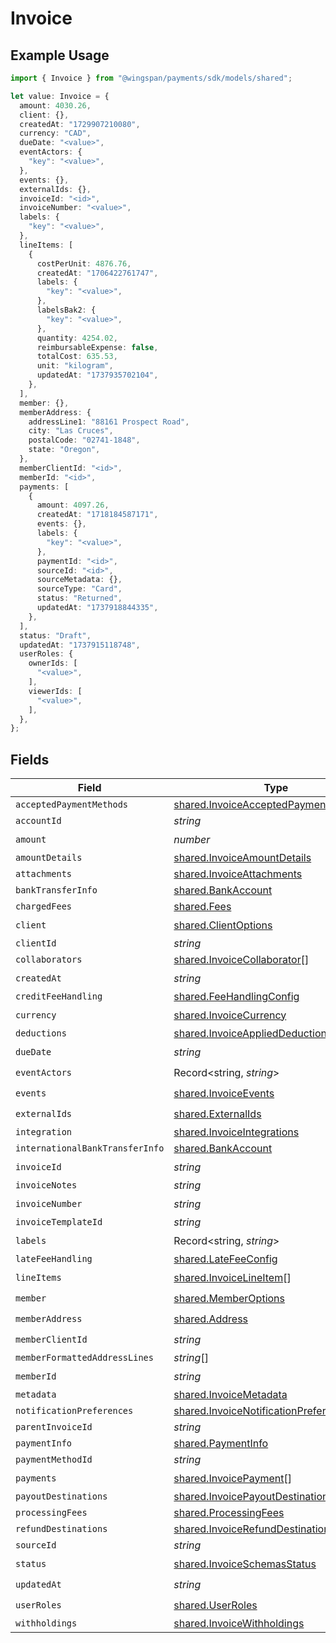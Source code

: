 # Invoice

## Example Usage

```typescript
import { Invoice } from "@wingspan/payments/sdk/models/shared";

let value: Invoice = {
  amount: 4030.26,
  client: {},
  createdAt: "1729907210080",
  currency: "CAD",
  dueDate: "<value>",
  eventActors: {
    "key": "<value>",
  },
  events: {},
  externalIds: {},
  invoiceId: "<id>",
  invoiceNumber: "<value>",
  labels: {
    "key": "<value>",
  },
  lineItems: [
    {
      costPerUnit: 4876.76,
      createdAt: "1706422761747",
      labels: {
        "key": "<value>",
      },
      labelsBak2: {
        "key": "<value>",
      },
      quantity: 4254.02,
      reimbursableExpense: false,
      totalCost: 635.53,
      unit: "kilogram",
      updatedAt: "1737935702104",
    },
  ],
  member: {},
  memberAddress: {
    addressLine1: "88161 Prospect Road",
    city: "Las Cruces",
    postalCode: "02741-1848",
    state: "Oregon",
  },
  memberClientId: "<id>",
  memberId: "<id>",
  payments: [
    {
      amount: 4097.26,
      createdAt: "1718184587171",
      events: {},
      labels: {
        "key": "<value>",
      },
      paymentId: "<id>",
      sourceId: "<id>",
      sourceMetadata: {},
      sourceType: "Card",
      status: "Returned",
      updatedAt: "1737918844335",
    },
  ],
  status: "Draft",
  updatedAt: "1737915118748",
  userRoles: {
    ownerIds: [
      "<value>",
    ],
    viewerIds: [
      "<value>",
    ],
  },
};
```

## Fields

| Field                                                                                                 | Type                                                                                                  | Required                                                                                              | Description                                                                                           |
| ----------------------------------------------------------------------------------------------------- | ----------------------------------------------------------------------------------------------------- | ----------------------------------------------------------------------------------------------------- | ----------------------------------------------------------------------------------------------------- |
| `acceptedPaymentMethods`                                                                              | [shared.InvoiceAcceptedPaymentMethods](../../../sdk/models/shared/invoiceacceptedpaymentmethods.md)[] | :heavy_minus_sign:                                                                                    | N/A                                                                                                   |
| `accountId`                                                                                           | *string*                                                                                              | :heavy_minus_sign:                                                                                    | N/A                                                                                                   |
| `amount`                                                                                              | *number*                                                                                              | :heavy_check_mark:                                                                                    | N/A                                                                                                   |
| `amountDetails`                                                                                       | [shared.InvoiceAmountDetails](../../../sdk/models/shared/invoiceamountdetails.md)                     | :heavy_minus_sign:                                                                                    | N/A                                                                                                   |
| `attachments`                                                                                         | [shared.InvoiceAttachments](../../../sdk/models/shared/invoiceattachments.md)                         | :heavy_minus_sign:                                                                                    | N/A                                                                                                   |
| `bankTransferInfo`                                                                                    | [shared.BankAccount](../../../sdk/models/shared/bankaccount.md)                                       | :heavy_minus_sign:                                                                                    | N/A                                                                                                   |
| `chargedFees`                                                                                         | [shared.Fees](../../../sdk/models/shared/fees.md)                                                     | :heavy_minus_sign:                                                                                    | N/A                                                                                                   |
| `client`                                                                                              | [shared.ClientOptions](../../../sdk/models/shared/clientoptions.md)                                   | :heavy_check_mark:                                                                                    | N/A                                                                                                   |
| `clientId`                                                                                            | *string*                                                                                              | :heavy_minus_sign:                                                                                    | N/A                                                                                                   |
| `collaborators`                                                                                       | [shared.InvoiceCollaborator](../../../sdk/models/shared/invoicecollaborator.md)[]                     | :heavy_minus_sign:                                                                                    | N/A                                                                                                   |
| `createdAt`                                                                                           | *string*                                                                                              | :heavy_check_mark:                                                                                    | N/A                                                                                                   |
| `creditFeeHandling`                                                                                   | [shared.FeeHandlingConfig](../../../sdk/models/shared/feehandlingconfig.md)                           | :heavy_minus_sign:                                                                                    | N/A                                                                                                   |
| `currency`                                                                                            | [shared.InvoiceCurrency](../../../sdk/models/shared/invoicecurrency.md)                               | :heavy_check_mark:                                                                                    | N/A                                                                                                   |
| `deductions`                                                                                          | [shared.InvoiceAppliedDeductions](../../../sdk/models/shared/invoiceapplieddeductions.md)[]           | :heavy_minus_sign:                                                                                    | N/A                                                                                                   |
| `dueDate`                                                                                             | *string*                                                                                              | :heavy_check_mark:                                                                                    | N/A                                                                                                   |
| `eventActors`                                                                                         | Record<string, *string*>                                                                              | :heavy_check_mark:                                                                                    | N/A                                                                                                   |
| `events`                                                                                              | [shared.InvoiceEvents](../../../sdk/models/shared/invoiceevents.md)                                   | :heavy_check_mark:                                                                                    | N/A                                                                                                   |
| `externalIds`                                                                                         | [shared.ExternalIds](../../../sdk/models/shared/externalids.md)                                       | :heavy_check_mark:                                                                                    | N/A                                                                                                   |
| `integration`                                                                                         | [shared.InvoiceIntegrations](../../../sdk/models/shared/invoiceintegrations.md)                       | :heavy_minus_sign:                                                                                    | N/A                                                                                                   |
| `internationalBankTransferInfo`                                                                       | [shared.BankAccount](../../../sdk/models/shared/bankaccount.md)                                       | :heavy_minus_sign:                                                                                    | N/A                                                                                                   |
| `invoiceId`                                                                                           | *string*                                                                                              | :heavy_check_mark:                                                                                    | N/A                                                                                                   |
| `invoiceNotes`                                                                                        | *string*                                                                                              | :heavy_minus_sign:                                                                                    | N/A                                                                                                   |
| `invoiceNumber`                                                                                       | *string*                                                                                              | :heavy_check_mark:                                                                                    | N/A                                                                                                   |
| `invoiceTemplateId`                                                                                   | *string*                                                                                              | :heavy_minus_sign:                                                                                    | N/A                                                                                                   |
| `labels`                                                                                              | Record<string, *string*>                                                                              | :heavy_check_mark:                                                                                    | N/A                                                                                                   |
| `lateFeeHandling`                                                                                     | [shared.LateFeeConfig](../../../sdk/models/shared/latefeeconfig.md)                                   | :heavy_minus_sign:                                                                                    | N/A                                                                                                   |
| `lineItems`                                                                                           | [shared.InvoiceLineItem](../../../sdk/models/shared/invoicelineitem.md)[]                             | :heavy_check_mark:                                                                                    | N/A                                                                                                   |
| `member`                                                                                              | [shared.MemberOptions](../../../sdk/models/shared/memberoptions.md)                                   | :heavy_check_mark:                                                                                    | N/A                                                                                                   |
| `memberAddress`                                                                                       | [shared.Address](../../../sdk/models/shared/address.md)                                               | :heavy_check_mark:                                                                                    | N/A                                                                                                   |
| `memberClientId`                                                                                      | *string*                                                                                              | :heavy_check_mark:                                                                                    | N/A                                                                                                   |
| `memberFormattedAddressLines`                                                                         | *string*[]                                                                                            | :heavy_minus_sign:                                                                                    | N/A                                                                                                   |
| `memberId`                                                                                            | *string*                                                                                              | :heavy_check_mark:                                                                                    | N/A                                                                                                   |
| `metadata`                                                                                            | [shared.InvoiceMetadata](../../../sdk/models/shared/invoicemetadata.md)                               | :heavy_minus_sign:                                                                                    | N/A                                                                                                   |
| `notificationPreferences`                                                                             | [shared.InvoiceNotificationPreferences](../../../sdk/models/shared/invoicenotificationpreferences.md) | :heavy_minus_sign:                                                                                    | N/A                                                                                                   |
| `parentInvoiceId`                                                                                     | *string*                                                                                              | :heavy_minus_sign:                                                                                    | N/A                                                                                                   |
| `paymentInfo`                                                                                         | [shared.PaymentInfo](../../../sdk/models/shared/paymentinfo.md)                                       | :heavy_minus_sign:                                                                                    | N/A                                                                                                   |
| `paymentMethodId`                                                                                     | *string*                                                                                              | :heavy_minus_sign:                                                                                    | N/A                                                                                                   |
| `payments`                                                                                            | [shared.InvoicePayment](../../../sdk/models/shared/invoicepayment.md)[]                               | :heavy_check_mark:                                                                                    | N/A                                                                                                   |
| `payoutDestinations`                                                                                  | [shared.InvoicePayoutDestination](../../../sdk/models/shared/invoicepayoutdestination.md)[]           | :heavy_minus_sign:                                                                                    | N/A                                                                                                   |
| `processingFees`                                                                                      | [shared.ProcessingFees](../../../sdk/models/shared/processingfees.md)                                 | :heavy_minus_sign:                                                                                    | N/A                                                                                                   |
| `refundDestinations`                                                                                  | [shared.InvoiceRefundDestination](../../../sdk/models/shared/invoicerefunddestination.md)[]           | :heavy_minus_sign:                                                                                    | N/A                                                                                                   |
| `sourceId`                                                                                            | *string*                                                                                              | :heavy_minus_sign:                                                                                    | N/A                                                                                                   |
| `status`                                                                                              | [shared.InvoiceSchemasStatus](../../../sdk/models/shared/invoiceschemasstatus.md)                     | :heavy_check_mark:                                                                                    | N/A                                                                                                   |
| `updatedAt`                                                                                           | *string*                                                                                              | :heavy_check_mark:                                                                                    | N/A                                                                                                   |
| `userRoles`                                                                                           | [shared.UserRoles](../../../sdk/models/shared/userroles.md)                                           | :heavy_check_mark:                                                                                    | N/A                                                                                                   |
| `withholdings`                                                                                        | [shared.InvoiceWithholdings](../../../sdk/models/shared/invoicewithholdings.md)                       | :heavy_minus_sign:                                                                                    | N/A                                                                                                   |